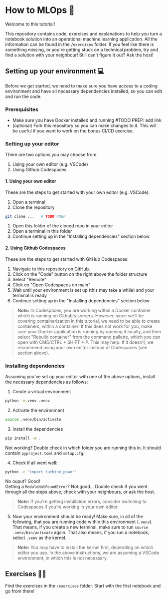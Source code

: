 # **How to MLOps** 🚀 

Welcome to this tutorial!

This repository contains code, exercises and explanations to help you turn a notebook solution into an operational machine learning application.
All the information can be found in the `/exercises` folder. If you feel like there is something missing, or you're getting stuck on a technical problem, try and find a solution with your neighbour! Still can't figure it out? Ask the host!

## **Setting up your environment** 💻

Before we get started, we need to make sure you have access to a coding environment and have all necessary dependencies installed, so you can edit and run the code.

### **Prerequisites**

- Make sure you have Docker installed and running  #TODO PREP: add link
- (optional) Fork this repository so you can make changes to it. This will be useful if you want to work on the bonus CI/CD exercise.

### **Setting up your editor**

There are two options you may choose from:

1. Using your own editor (e.g. VSCode)
2. Using Github Codespaces

#### **1. Using your own editor**

These are the steps to get started with your own editor (e.g. VSCode):
1. Open a terminal
2. Clone the repository
```bash
git clone ...   # TODO PREP
```

1. Open this folder of the cloned repo in your editor
2. Open a terminal in this folder
3. Continue setting up in the "Installing dependencies" section below

#### **2. Using Github Codespaces**

These are the steps to get started with GitHub Codespaces:

<!-- #TODO PREP -->

1. Navigate to this repository [on GitHub](https://github.com/ykerus/mlops-tutorial).
2. Click on the "Code" button on the right above the folder structure
3. Select "Remote"
4. Click on "Open Codespaces on main"
5. Wait until your environment is set up (this may take a while) and your terminal is ready
6. Continue setting up in the "Installing dependencies" section below


> **Note:** In Codespaces, you are working within a Docker container which is running on Github's servers.  However, since we'll be covering containerization in this tutorial, we need to be able to create containers, within a container! If this does not work for you, make sure your Docker application is running by opening it locally, and then select "Rebuild container" from the command pallette, which you can open with CMD/CTRL + SHIFT + P. This may help. If it doesn't, we recommend using your own editor instead of Codespaces (see section above).

### **Installing dependencies**

Assuming you've set up your editor with one of the above options, install the necessary dependencies as follows:

1. Create a virtual environment
```bash
python -m venv .venv
```
2. Activate the environment
```bash
source .venv/bin/activate
```
3. Install the dependencies
```bash
pip install -e .
```
Not working? Double check in which folder you are running this in. It should contain `pyproject.toml` and `setup.cfg`.

4.  Check if all went well:
```bash
python -c "import turbine_power"
```
No ouput? Good! <br>Getting a `ModuleNotFoundError`? Not good... Double check if you went through all the steps above, check with your neighbours, or ask the host.

> **Note:** If you're getting installation errors, consider switching to Codespaces if you're working in your own editor.

5. Now your environment should be ready! Make sure, in all of the following, that you are running code within this environment (`.venv`). That means, if you create a new terminal, make sure to run `source .venv/bin/activate` again. That also means, if you run a notebook, select `.venv` as the kernel.

> **Note:** You may have to install the kernel first, depending on which editor you use. In the above instructions, we are assuming a VSCode environment, in which this is not necessary. 


## **Exercises** 🧑‍💻

Find the exercises in the `/exercises` folder. Start with the first notebook and go from there!
